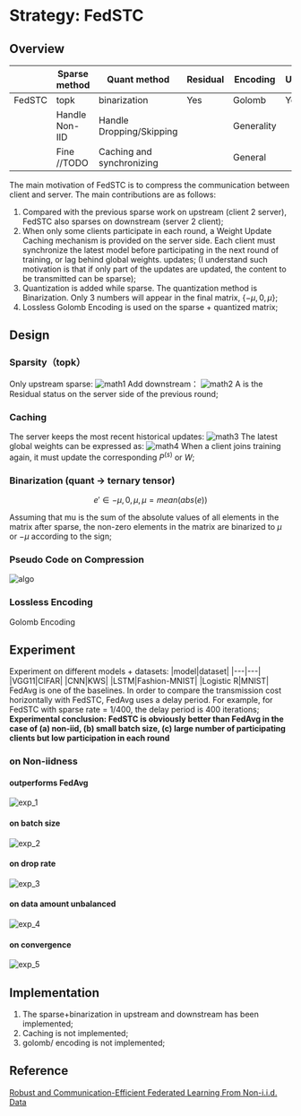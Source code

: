 # Strategy: FedSTC

## Overview

|        | Sparse method  | Quant method              | Residual | Encoding   | Upstream | Downstream |
| ------ | -------------- | ------------------------- | -------- | ---------- | -------- | ---------- |
| FedSTC | topk           | binarization              | Yes      | Golomb     | Yes      | Yes        |
|        | Handle Non-IID | Handle Dropping/Skipping  |          | Generality |          |            |
|        | Fine //TODO    | Caching and synchronizing |          | General    |          |

The main motivation of FedSTC is to compress the communication between client and server. The main contributions are as follows:

1. Compared with the previous sparse work on upstream (client 2 server), FedSTC also sparses on downstream (server 2 client);
2. When only some clients participate in each round, a Weight Update Caching mechanism is provided on the server side. Each client must synchronize the latest model before participating in the next round of training, or lag behind global weights. updates; (I understand such motivation is that if only part of the updates are updated, the content to be transmitted can be sparse);
3. Quantization is added while sparse. The quantization method is Binarization. Only 3 numbers will appear in the final matrix, $\{-\mu,0,\mu\}$;
4. Lossless Golomb Encoding is used on the sparse + quantized matrix;

## Design

### Sparsity（topk）

Only upstream sparse:
![math1](resources/fedstc_math_1.jpg)
Add downstream：
![math2](resources/fedstc_math_2.jpg)
A is the Residual status on the server side of the previous round;

### Caching

The server keeps the most recent historical updates:
![math3](resources/fedstc_math_3.jpg)
The latest global weights can be expressed as:
![math4](resources/fedstc_math_4.jpg)
When a client joins training again, it must update the corresponding $P^{(s)}$ or $W$;

### Binarization (quant -> ternary tensor)

$$
e' \in {-\mu,0,\mu}, \mu = mean(abs(e))
$$

Assuming that mu is the sum of the absolute values of all elements in the matrix after sparse, the non-zero elements in the matrix are binarized to $\mu$ or $-\mu$ according to the sign;

### Pseudo Code on Compression

![algo](resources/fedstc_algo_1.jpg)

### Lossless Encoding

Golomb Encoding

## Experiment

Experiment on different models + datasets:
|model|dataset|
|---|---|
|VGG11|CIFAR|
|CNN|KWS|
|LSTM|Fashion-MNIST|
|Logistic R|MNIST|
FedAvg is one of the baselines. In order to compare the transmission cost horizontally with FedSTC, FedAvg uses a delay period. For example, for FedSTC with sparse rate = 1/400, the delay period is 400 iterations;
**Experimental conclusion: FedSTC is obviously better than FedAvg in the case of (a) non-iid, (b) small batch size, (c) large number of participating clients but low participation in each round**

### on Non-iidness

#### outperforms FedAvg

![exp_1](resources/fedstc_exp_1.jpg)

#### on batch size

![exp_2](resources/fedstc_exp_2.jpg)

#### on drop rate

![exp_3](resources/fedstc_exp_3.jpg)

#### on data amount unbalanced

![exp_4](resources/fedstc_exp_4.jpg)

#### on convergence

![exp_5](resources/fedstc_exp_5.jpg)

## Implementation

1. The sparse+binarization in upstream and downstream has been implemented;
2. Caching is not implemented;
3. golomb/ encoding is not implemented;

## Reference

[Robust and Communication-Efficient Federated Learning From Non-i.i.d. Data](https://ieeexplore.ieee.org/document/8889996)
